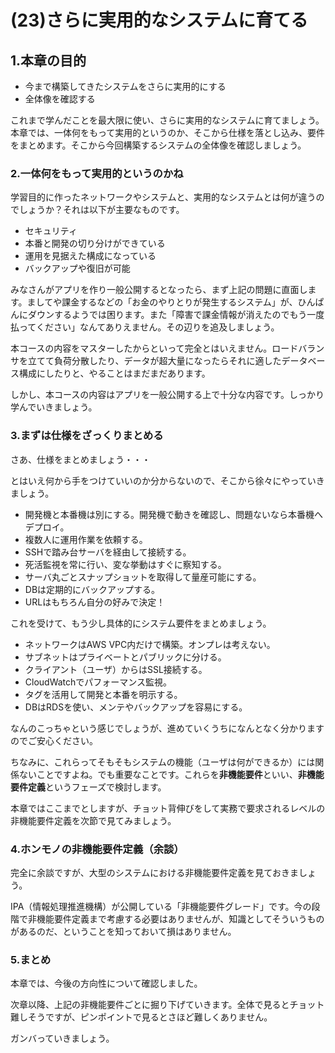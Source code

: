 # (23)さらに実用的なシステムに育てる

## 1.本章の目的

- 今まで構築してきたシステムをさらに実用的にする
- 全体像を確認する


これまで学んだことを最大限に使い、さらに実用的なシステムに育てましょう。本章では、一体何をもって実用的というのか、そこから仕様を落とし込み、要件をまとめます。そこから今回構築するシステムの全体像を確認しましょう。

### 2.一体何をもって実用的というのかね

学習目的に作ったネットワークやシステムと、実用的なシステムとは何が違うのでしょうか？それは以下が主要なものです。

- セキュリティ
- 本番と開発の切り分けができている
- 運用を見据えた構成になっている
- バックアップや復旧が可能

みなさんがアプリを作り一般公開するとなったら、まず上記の問題に直面します。ましてや課金するなどの「お金のやりとりが発生するシステム」が、ひんぱんにダウンするようでは困ります。また「障害で課金情報が消えたのでもう一度払ってください」なんてありえません。その辺りを追及しましょう。

本コースの内容をマスターしたからといって完全とはいえません。ロードバランサを立てて負荷分散したり、データが超大量になったらそれに適したデータベース構成にしたりと、やることはまだまだあります。

しかし、本コースの内容はアプリを一般公開する上で十分な内容です。しっかり学んでいきましょう。

### 3.まずは仕様をざっくりまとめる

さあ、仕様をまとめましょう・・・

とはいえ何から手をつけていいのか分からないので、そこから徐々にやっていきましょう。

- 開発機と本番機は別にする。開発機で動きを確認し、問題ないなら本番機へデプロイ。
- 複数人に運用作業を依頼する。
- SSHで踏み台サーバを経由して接続する。
- 死活監視を常に行い、変な挙動はすぐに察知する。
- サーバ丸ごとスナップショットを取得して量産可能にする。
- DBは定期的にバックアップする。
- URLはもちろん自分の好みで決定！

これを受けて、もう少し具体的にシステム要件をまとめましょう。

- ネットワークはAWS VPC内だけで構築。オンプレは考えない。
- サブネットはプライベートとパブリックに分ける。
- クライアント（ユーザ）からはSSL接続する。
- CloudWatchでパフォーマンス監視。
- タグを活用して開発と本番を明示する。
- DBはRDSを使い、メンテやバックアップを容易にする。

なんのこっちゃという感じでしょうが、進めていくうちになんとなく分かりますのでご安心ください。

ちなみに、これらってそもそもシステムの機能（ユーザは何ができるか）には関係ないことですよね。でも重要なことです。これらを**非機能要件**といい、**非機能要件定義**というフェーズで検討します。

本章ではここまでとしますが、チョット背伸びをして実務で要求されるレベルの非機能要件定義を次節で見てみましょう。

### 4.ホンモノの非機能要件定義（余談）

完全に余談ですが、大型のシステムにおける非機能要件定義を見ておきましょう。

IPA（情報処理推進機構）が公開している「非機能要件グレード」です。今の段階で非機能要件定義まで考慮する必要はありませんが、知識としてそういうものがあるのだ、ということを知っておいて損はありません。

### 5.まとめ ###

本章では、今後の方向性について確認しました。

次章以降、上記の非機能要件ごとに掘り下げていきます。全体で見るとチョット難しそうですが、ピンポイントで見るとさほど難しくありません。

ガンバっていきましょう。

